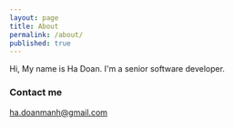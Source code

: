 ```yaml
---
layout: page
title: About
permalink: /about/
published: true
---
```



Hi, My name is Ha Doan. I'm a senior software developer.

### Contact me

[ha.doanmanh@gmail.com](mailto:ha.doanmanh@gmail.com)
